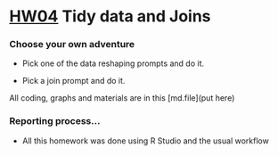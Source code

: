 # [HW04](http://stat545.com/hw04_tidy-data-joins.html) Tidy data and Joins

### Choose your own adventure

- Pick one of the data reshaping prompts and do it.

- Pick a join prompt and do it.

All coding, graphs and materials are in this [md.file](put here)

### Reporting process...

- All this homework was done using R Studio and the usual workflow
